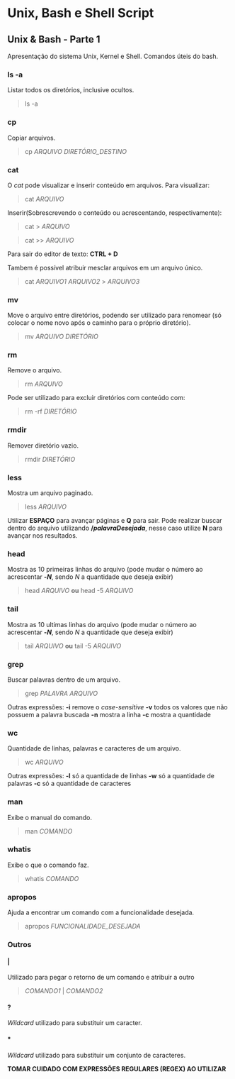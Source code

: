 # Unix, Bash e Shell Script

## Unix & Bash - Parte 1

Apresentação do sistema Unix, Kernel e Shell.
Comandos úteis do bash.

### ls -a

Listar todos os diretórios, inclusive ocultos.

> ls -a

### cp

Copiar arquivos.

> cp *ARQUIVO* *DIRETÓRIO_DESTINO*

### cat

O *cat* pode visualizar e inserir conteúdo em arquivos.
Para visualizar:

> cat *ARQUIVO*

Inserir(Sobrescrevendo o conteúdo ou acrescentando, respectivamente):

> cat > *ARQUIVO* 

> cat >> *ARQUIVO*

Para sair do editor de texto: **CTRL + D**

Tambem é possível atribuir mesclar arquivos em um arquivo único.

> cat *ARQUIVO1* *ARQUIVO2* > *ARQUIVO3*

### mv

Move o arquivo entre diretórios, podendo ser utilizado para renomear (só colocar o nome novo após o caminho para o próprio diretório).

> mv *ARQUIVO* *DIRETÓRIO*

### rm

Remove o arquivo.

> rm *ARQUIVO*

Pode ser utilizado para excluir diretórios com conteúdo com:

> rm -rf *DIRETÓRIO*

### rmdir

Remover diretório vazio.

> rmdir *DIRETÓRIO*

### less

Mostra um arquivo paginado.

> less *ARQUIVO*

Utilizar **ESPAÇO** para avançar páginas e **Q** para sair. Pode realizar buscar dentro do arquivo utilizando **/*palavraDesejada***, nesse caso utilize **N** para avançar nos resultados.

### head

Mostra as 10 primeiras linhas do arquivo (pode mudar o número ao acrescentar **-*N***, sendo *N* a quantidade que deseja exibir)

> head *ARQUIVO* **ou** head -5 *ARQUIVO*

### tail

Mostra as 10 ultimas linhas do arquivo (pode mudar o número ao acrescentar **-*N***, sendo *N* a quantidade que deseja exibir)

> tail *ARQUIVO* **ou** tail -5 *ARQUIVO*

### grep

Buscar palavras dentro de um arquivo.

> grep *PALAVRA* *ARQUIVO*

Outras expressões:
**-i** remove o *case-sensitive*
**-v** todos os valores que não possuem a palavra buscada
**-n** mostra a linha
**-c** mostra a quantidade

### wc

Quantidade de linhas, palavras e caracteres de um arquivo.

> wc *ARQUIVO*

Outras expressões:
**-l** só a quantidade de linhas
**-w** só a quantidade de palavras
**-c** só a quantidade de caracteres

### man

Exibe o manual do comando.

> man *COMANDO*

### whatis

Exibe o que o comando faz.

> whatis *COMANDO*

### apropos

Ajuda a encontrar um comando com a funcionalidade desejada.

> apropos *FUNCIONALIDADE_DESEJADA*

### Outros

#### |

Utilizado para pegar o retorno de um comando e atribuir a outro

> *COMANDO1* | *COMANDO2*

#### ?

*Wildcard* utilizado para substituir um caracter.

#### *

*Wildcard* utilizado para substituir um conjunto de caracteres.

**TOMAR CUIDADO COM EXPRESSÕES REGULARES (REGEX) AO UTILIZAR**
